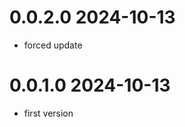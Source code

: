 0.0.2.0 2024-10-13
==================
- forced update

0.0.1.0 2024-10-13
==================
- first version
